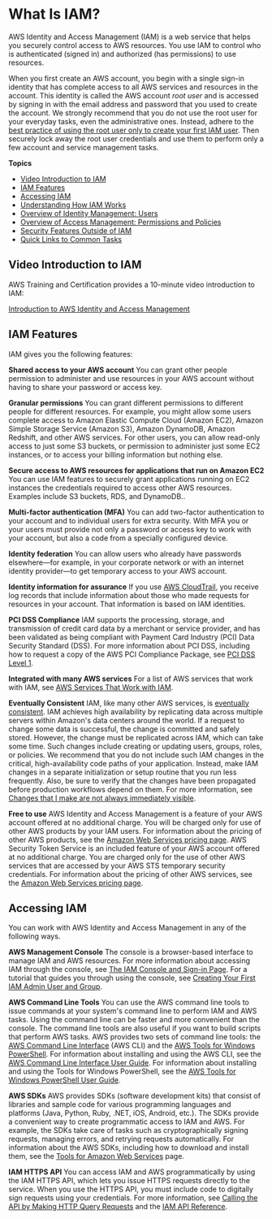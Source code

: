# What Is IAM?<a name="introduction"></a>

AWS Identity and Access Management \(IAM\) is a web service that helps you securely control access to AWS resources\. You use IAM to control who is authenticated \(signed in\) and authorized \(has permissions\) to use resources\.

 When you first create an AWS account, you begin with a single sign\-in identity that has complete access to all AWS services and resources in the account\. This identity is called the AWS account *root user* and is accessed by signing in with the email address and password that you used to create the account\. We strongly recommend that you do not use the root user for your everyday tasks, even the administrative ones\. Instead, adhere to the [best practice of using the root user only to create your first IAM user](http://docs.aws.amazon.com/IAM/latest/UserGuide/best-practices.html#create-iam-users)\. Then securely lock away the root user credentials and use them to perform only a few account and service management tasks\.

**Topics**
+ [Video Introduction to IAM](#intro-video)
+ [IAM Features](#intro-features)
+ [Accessing IAM](#intro-accessing)
+ [Understanding How IAM Works](intro-structure.md)
+ [Overview of Identity Management: Users](introduction_identity-management.md)
+ [Overview of Access Management: Permissions and Policies](introduction_access-management.md)
+ [Security Features Outside of IAM](introduction_security-outside-iam.md)
+ [Quick Links to Common Tasks](introduction_quick-links-common-tasks.md)

## Video Introduction to IAM<a name="intro-video"></a>

AWS Training and Certification provides a 10\-minute video introduction to IAM:

[Introduction to AWS Identity and Access Management](https://www.aws.training/learningobject/video?id=16448)

## IAM Features<a name="intro-features"></a>

IAM gives you the following features:

**Shared access to your AWS account**
You can grant other people permission to administer and use resources in your AWS account without having to share your password or access key\.

**Granular permissions**
You can grant different permissions to different people for different resources\. For example, you might allow some users complete access to Amazon Elastic Compute Cloud \(Amazon EC2\), Amazon Simple Storage Service \(Amazon S3\), Amazon DynamoDB, Amazon Redshift, and other AWS services\. For other users, you can allow read\-only access to just some S3 buckets, or permission to administer just some EC2 instances, or to access your billing information but nothing else\.

**Secure access to AWS resources for applications that run on Amazon EC2**
You can use IAM features to securely grant applications running on EC2 instances the credentials required to access other AWS resources\. Examples include S3 buckets, RDS, and DynamoDB.\.

**Multi\-factor authentication \(MFA\)**
You can add two\-factor authentication to your account and to individual users for extra security\. With MFA you or your users must provide not only a password or access key to work with your account, but also a code from a specially configured device\.

**Identity federation**
You can allow users who already have passwords elsewhere—for example, in your corporate network or with an internet identity provider—to get temporary access to your AWS account\.

**Identity information for assurance**
If you use [AWS CloudTrail](https://aws.amazon.com/cloudtrail/), you receive log records that include information about those who made requests for resources in your account\. That information is based on IAM identities\.

**PCI DSS Compliance**
IAM supports the processing, storage, and transmission of credit card data by a merchant or service provider, and has been validated as being compliant with Payment Card Industry \(PCI\) Data Security Standard \(DSS\)\. For more information about PCI DSS, including how to request a copy of the AWS PCI Compliance Package, see [PCI DSS Level 1](https://aws.amazon.com/compliance/pci-dss-level-1-faqs/)\.

**Integrated with many AWS services**
For a list of AWS services that work with IAM, see [AWS Services That Work with IAM](reference_aws-services-that-work-with-iam.md)\.

**Eventually Consistent**
IAM, like many other AWS services, is [eventually consistent](https://wikipedia.org/wiki/Eventual_consistency)\. IAM achieves high availability by replicating data across multiple servers within Amazon's data centers around the world\. If a request to change some data is successful, the change is committed and safely stored\. However, the change must be replicated across IAM, which can take some time\. Such changes include creating or updating users, groups, roles, or policies\. We recommend that you do not include such IAM changes in the critical, high\-availability code paths of your application\. Instead, make IAM changes in a separate initialization or setup routine that you run less frequently\. Also, be sure to verify that the changes have been propagated before production workflows depend on them\. For more information, see [Changes that I make are not always immediately visible](troubleshoot_general.md#troubleshoot_general_eventual-consistency)\.

**Free to use**
AWS Identity and Access Management is a feature of your AWS account offered at no additional charge\. You will be charged only for use of other AWS products by your IAM users\. For information about the pricing of other AWS products, see the [Amazon Web Services pricing page](https://aws.amazon.com/pricing/)\.
AWS Security Token Service is an included feature of your AWS account offered at no additional charge\. You are charged only for the use of other AWS services that are accessed by your AWS STS temporary security credentials\. For information about the pricing of other AWS services, see the [Amazon Web Services pricing page](http://aws.amazon.com/pricing/)\.

## Accessing IAM<a name="intro-accessing"></a>

You can work with AWS Identity and Access Management in any of the following ways\.

**AWS Management Console**
The console is a browser\-based interface to manage IAM and AWS resources\. For more information about accessing IAM through the console, see [The IAM Console and Sign\-in Page](console.md)\. For a tutorial that guides you through using the console, see [Creating Your First IAM Admin User and Group](getting-started_create-admin-group.md)\.

**AWS Command Line Tools**
You can use the AWS command line tools to issue commands at your system's command line to perform IAM and AWS tasks\. Using the command line can be faster and more convenient than the console\. The command line tools are also useful if you want to build scripts that perform AWS tasks\.
AWS provides two sets of command line tools: the [AWS Command Line Interface](https://aws.amazon.com/cli/) \(AWS CLI\) and the [AWS Tools for Windows PowerShell](https://aws.amazon.com/powershell/)\. For information about installing and using the AWS CLI, see the [AWS Command Line Interface User Guide](http://docs.aws.amazon.com/cli/latest/userguide/)\. For information about installing and using the Tools for Windows PowerShell, see the [AWS Tools for Windows PowerShell User Guide](http://docs.aws.amazon.com/powershell/latest/userguide/)\.

**AWS SDKs**
AWS provides SDKs \(software development kits\) that consist of libraries and sample code for various programming languages and platforms \(Java, Python, Ruby, \.NET, iOS, Android, etc\.\)\. The SDKs provide a convenient way to create programmatic access to IAM and AWS\. For example, the SDKs take care of tasks such as cryptographically signing requests, managing errors, and retrying requests automatically\. For information about the AWS SDKs, including how to download and install them, see the [Tools for Amazon Web Services](https://aws.amazon.com/tools/) page\.

**IAM HTTPS API**
You can access IAM and AWS programmatically by using the IAM HTTPS API, which lets you issue HTTPS requests directly to the service\. When you use the HTTPS API, you must include code to digitally sign requests using your credentials\. For more information, see [Calling the API by Making HTTP Query Requests](programming.md) and the [IAM API Reference](http://docs.aws.amazon.com/IAM/latest/APIReference/)\.
